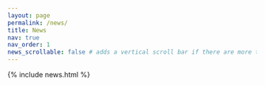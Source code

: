 ```yaml
---
layout: page
permalink: /news/
title: News
nav: true
nav_order: 1
news_scrollable: false # adds a vertical scroll bar if there are more than 3 news items
---
```


{% include news.html %}
